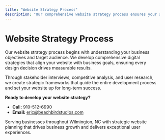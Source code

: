 ```yaml
---
title: "Website Strategy Process"
description: "Our comprehensive website strategy process ensures your site aligns with business goals and delivers measurable results."
---
```


# Website Strategy Process

Our website strategy process begins with understanding your business objectives and target audience. We develop comprehensive digital strategies that align your website with business goals, ensuring every design decision drives measurable results.

Through stakeholder interviews, competitive analysis, and user research, we create strategic frameworks that guide the entire development process and set your website up for long-term success.

**Ready to develop your website strategy?**
- **Call:** 910-512-6990
- **Email:** eric@beachbirdstudios.com

Serving businesses throughout Wilmington, NC with strategic website planning that drives business growth and delivers exceptional user experiences.